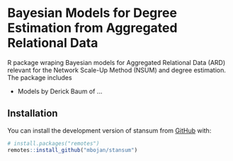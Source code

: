 # Bayesian Models for Degree Estimation from Aggregated Relational Data

<!-- badges: start -->
<!-- badges: end -->

R package wraping Bayesian models for Aggregated Relational Data (ARD) relevant for the Network Scale-Up Method (NSUM) and degree estimation. The package includes

- Models by Derick Baum of ...




## Installation

You can install the development version of stansum from [GitHub](https://github.com/) with:

``` r
# install.packages("remotes")
remotes::install_github("mbojan/stansum")
```
